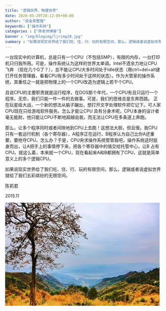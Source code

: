 ```yaml
---
title: "逻辑世界，物理世界"
date: 2020-05-20T20:12:05+08:00
author: "梁金荣整理"
keywords: ["操作系统"]
categories : ["陈老师博客"]
banner : "img/blogimg/ljrimg20.jpg"
summary : "如果说现实世界给了我们吃、住、行、玩的有限空间，那么，逻辑或者说虚拟世界就给了我们五彩缤纷的无限空间。一台现实中的计算机，总是只有一个CPU（不包括SMP），有限的内存,一台打印机只归我所用。可是，操作系统认为这样的世界太单调。"
---
```


一台现实中的计算机，总是只有一个CPU（不包括SMP），有限的内存，一台打印机只归我所用。可是，操作系统认为这样的世界太单调。Intel不遗余力地让CPU飞奔 （现在几个G了？），总不能让CPU大多时间处于Idle状态（用ctrl+del+alt键打开任务管理器，看看CPU有多少时间处于这样的状态）。作为大管家的操作系统，其重任之一就是把物理上的一个CPU改造为逻辑上若干个CPU。

且说CPU的主要职责就是运行程序，在DOS那个年代，一个CPU有且只运行一个程序。无奈，我们只能一件一件的去做事。可是，我们的思维总是东奔西跳。 正在玩星级大战，一个新的想法从脑子蹦出，想打开文字处理软件把它记下。可人家CPU现在只给游戏软件服务。怎么才能让CPU 具有分身术呢，CPU本身的设计者毫无能耐，他只能让CPU不断地超越自我，而无法让CPU在多条道上奔跑。

那么，让多个程序同时或者间隙地到CPU上去跑！这想法大胆，但且慢。我CPU只有一套运行机制（各个寄存器），A程序正在运行，B程序认为自己比你A还重要，要抢夺CPU，怎么办？于是，CPU央求操作系统管管我吧，操作系统这时挺身而出，让A把手上的事情停下来，把各个寄存器中的值交给托管中心，让B 占有CPU。就这么着，本来就一个CPU，现在看起来A和B都拥有了CPU，这就是简单意义上的多个逻辑CPU。

如果说现实世界给了我们吃、住、行、玩的有限空间，那么，逻辑或者说虚拟世界就给了我们五彩缤纷的无限空间。


陈莉君

2015.11

![](img/1.jpg)